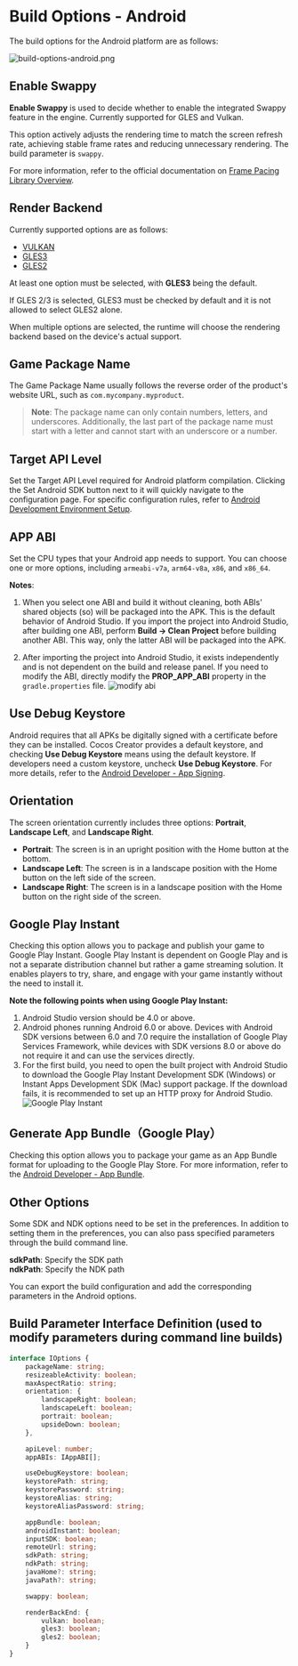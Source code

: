 # Build Options - Android

The build options for the Android platform are as follows:

![build-options-android.png](./images/build-options-android.png)

## Enable Swappy

**Enable Swappy** is used to decide whether to enable the integrated Swappy feature in the engine. Currently supported for GLES and Vulkan.

This option actively adjusts the rendering time to match the screen refresh rate, achieving stable frame rates and reducing unnecessary rendering. The build parameter is `swappy`.

For more information, refer to the official documentation on [Frame Pacing Library Overview](https://source.android.com/devices/graphics/frame-pacing).

## Render Backend

Currently supported options are as follows:

- [VULKAN](https://www.vulkan.org/)
- [GLES3](https://www.khronos.org/registry/OpenGL-Refpages/es3/)
- [GLES2](https://www.khronos.org/registry/OpenGL-Refpages/es2.0/)

At least one option must be selected, with **GLES3** being the default.

If GLES 2/3 is selected, GLES3 must be checked by default and it is not allowed to select GLES2 alone.

When multiple options are selected, the runtime will choose the rendering backend based on the device's actual support.

## Game Package Name

The Game Package Name usually follows the reverse order of the product's website URL, such as `com.mycompany.myproduct`.

> **Note**: The package name can only contain numbers, letters, and underscores. Additionally, the last part of the package name must start with a letter and cannot start with an underscore or a number.

## Target API Level

Set the Target API Level required for Android platform compilation. Clicking the Set Android SDK button next to it will quickly navigate to the configuration page. For specific configuration rules, refer to [Android Development Environment Setup](../setup-native-development.md).

## APP ABI

Set the CPU types that your Android app needs to support. You can choose one or more options, including `armeabi-v7a`, `arm64-v8a`, `x86`, and `x86_64`.

**Notes**:

1. When you select one ABI and build it without cleaning, both ABIs' shared objects (so) will be packaged into the APK. This is the default behavior of Android Studio. If you import the project into Android Studio, after building one ABI, perform **Build -> Clean Project** before building another ABI. This way, only the latter ABI will be packaged into the APK.

2. After importing the project into Android Studio, it exists independently and is not dependent on the build and release panel. If you need to modify the ABI, directly modify the **PROP_APP_ABI** property in the `gradle.properties` file.
![modify abi](../publish-native/modify_abi.png)

## Use Debug Keystore

Android requires that all APKs be digitally signed with a certificate before they can be installed. Cocos Creator provides a default keystore, and checking **Use Debug Keystore** means using the default keystore. If developers need a custom keystore, uncheck **Use Debug Keystore**. For more details, refer to the [Android Developer - App Signing](https://developer.android.google.cn/studio/publish/app-signing).

## Orientation

The screen orientation currently includes three options: **Portrait**, **Landscape Left**, and **Landscape Right**.

- **Portrait**: The screen is in an upright position with the Home button at the bottom.
- **Landscape Left**: The screen is in a landscape position with the Home button on the left side of the screen.
- **Landscape Right**: The screen is in a landscape position with the Home button on the right side of the screen.

## Google Play Instant

Checking this option allows you to package and publish your game to Google Play Instant. Google Play Instant is dependent on Google Play and is not a separate distribution channel but rather a game streaming solution. It enables players to try, share, and engage with your game instantly without the need to install it.

**Note the following points when using Google Play Instant:**

1. Android Studio version should be 4.0 or above.
2. Android phones running Android 6.0 or above. Devices with Android SDK versions between 6.0 and 7.0 require the installation of Google Play Services Framework, while devices with SDK versions 8.0 or above do not require it and can use the services directly.
3. For the first build, you need to open the built project with Android Studio to download the Google Play Instant Development SDK (Windows) or Instant Apps Development SDK (Mac) support package. If the download fails, it is recommended to set up an HTTP proxy for Android Studio.
![Google Play Instant](../publish-native/sdk-android-instant.png)

## Generate App Bundle（Google Play）

Checking this option allows you to package your game as an App Bundle format for uploading to the Google Play Store. For more information, refer to the [Android Developer - App Bundle](https://developer.android.google.cn/guide/app-bundle/).

## Other Options

Some SDK and NDK options need to be set in the preferences. In addition to setting them in the preferences, you can also pass specified parameters through the build command line.

**sdkPath**: Specify the SDK path  
**ndkPath**: Specify the NDK path  

You can export the build configuration and add the corresponding parameters in the Android options.

## Build Parameter Interface Definition (used to modify parameters during command line builds)

```ts
interface IOptions {
    packageName: string;
    resizeableActivity: boolean;
    maxAspectRatio: string;
    orientation: {
        landscapeRight: boolean;
        landscapeLeft: boolean;
        portrait: boolean;
        upsideDown: boolean;
    },

    apiLevel: number;
    appABIs: IAppABI[];

    useDebugKeystore: boolean;
    keystorePath: string;
    keystorePassword: string;
    keystoreAlias: string;
    keystoreAliasPassword: string;

    appBundle: boolean;
    androidInstant: boolean;
    inputSDK: boolean;
    remoteUrl: string;
    sdkPath: string;
    ndkPath: string;
    javaHome?: string;
    javaPath?: string;

    swappy: boolean;

    renderBackEnd: {
        vulkan: boolean;
        gles3: boolean;
        gles2: boolean;
    }
}

